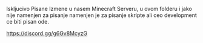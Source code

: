 Iskljucivo Pisane Izmene u nasem Minecraft Serveru, u ovom folderu i  jako nije namenjen za pisanje namenjen je za pisanje skripte ali ceo development ce biti pisan ode.

https://discord.gg/g6Gv8McyzG
